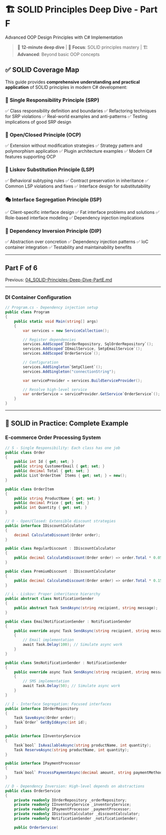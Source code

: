# 🏗️ SOLID Principles Deep Dive - Part F

Advanced OOP Design Principles with C# Implementation

> 📖 **12-minute deep dive** | 🎯 **Focus**: SOLID principles mastery | 🏗️ **Advanced**: Beyond basic OOP concepts

## ✅ **SOLID Coverage Map**

This guide provides **comprehensive understanding and practical application** of SOLID principles in modern C# development:

### 🎯 **Single Responsibility Principle (SRP)**

✅ Class responsibility definition and boundaries 
✅ Refactoring techniques for SRP violations 
✅ Real-world examples and anti-patterns 
✅ Testing implications of good SRP design

### 🔐 **Open/Closed Principle (OCP)**

✅ Extension without modification strategies 
✅ Strategy pattern and polymorphism application 
✅ Plugin architecture examples 
✅ Modern C# features supporting OCP

### 🔄 **Liskov Substitution Principle (LSP)**

✅ Behavioral subtyping rules 
✅ Contract preservation in inheritance 
✅ Common LSP violations and fixes 
✅ Interface design for substitutability

### 🎭 **Interface Segregation Principle (ISP)**

✅ Client-specific interface design 
✅ Fat interface problems and solutions 
✅ Role-based interface modeling 
✅ Dependency injection implications

### 🔗 **Dependency Inversion Principle (DIP)**

✅ Abstraction over concretion 
✅ Dependency injection patterns 
✅ IoC container integration 
✅ Testability and maintainability benefits

---

## Part F of 6

Previous: [04_SOLID-Principles-Deep-Dive-PartE.md](04_SOLID-Principles-Deep-Dive-PartE.md)

---

### **DI Container Configuration**

```csharp
// Program.cs - Dependency injection setup
public class Program
{
    public static void Main(string[] args)
    {
        var services = new ServiceCollection();

        // Register dependencies
        services.AddScoped`IOrderRepository, SqlOrderRepository`();
        services.AddScoped`IEmailService, SmtpEmailService`();
        services.AddScoped`OrderService`();

        // Configuration
        services.AddSingleton`SmtpClient`();
        services.AddSingleton("connectionString");

        var serviceProvider = services.BuildServiceProvider();

        // Resolve high-level service
        var orderService = serviceProvider.GetService`OrderService`();
    }
}
```

---

## 🎯 SOLID in Practice: Complete Example

### **E-commerce Order Processing System**

```csharp
// S - Single Responsibility: Each class has one job
public class Order
{
    public int Id { get; set; }
    public string CustomerEmail { get; set; }
    public decimal Total { get; set; }
    public List`OrderItem` Items { get; set; } = new();
}

public class OrderItem
{
    public string ProductName { get; set; }
    public decimal Price { get; set; }
    public int Quantity { get; set; }
}

// O - Open/Closed: Extensible discount strategies
public interface IDiscountCalculator
{
    decimal CalculateDiscount(Order order);
}

public class RegularDiscount : IDiscountCalculator
{
    public decimal CalculateDiscount(Order order) => order.Total * 0.05m;
}

public class PremiumDiscount : IDiscountCalculator
{
    public decimal CalculateDiscount(Order order) => order.Total * 0.15m;
}

// L - Liskov: Proper inheritance hierarchy
public abstract class NotificationSender
{
    public abstract Task SendAsync(string recipient, string message);
}

public class EmailNotificationSender : NotificationSender
{
    public override async Task SendAsync(string recipient, string message)
    {
        // Email implementation
        await Task.Delay(100); // Simulate async work
    }
}

public class SmsNotificationSender : NotificationSender
{
    public override async Task SendAsync(string recipient, string message)
    {
        // SMS implementation
        await Task.Delay(50); // Simulate async work
    }
}

// I - Interface Segregation: Focused interfaces
public interface IOrderRepository
{
    Task SaveAsync(Order order);
    Task`Order` GetByIdAsync(int id);
}

public interface IInventoryService
{
    Task`bool` IsAvailableAsync(string productName, int quantity);
    Task ReserveAsync(string productName, int quantity);
}

public interface IPaymentProcessor
{
    Task`bool` ProcessPaymentAsync(decimal amount, string paymentMethod);
}

// D - Dependency Inversion: High-level depends on abstractions
public class OrderService
{
    private readonly IOrderRepository _orderRepository;
    private readonly IInventoryService _inventoryService;
    private readonly IPaymentProcessor _paymentProcessor;
    private readonly IDiscountCalculator _discountCalculator;
    private readonly NotificationSender _notificationSender;

    public OrderService(

